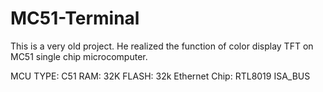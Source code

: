 # MC51-Terminal
This is a very old project. He realized the function of color display TFT on MC51 single chip microcomputer.

MCU TYPE: C51
RAM: 32K
FLASH: 32k
Ethernet Chip: RTL8019 ISA_BUS

